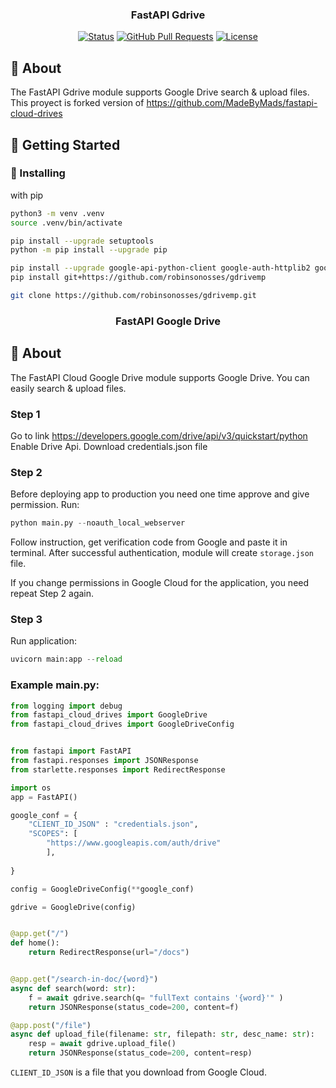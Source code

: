 <h3 align="center">FastAPI Gdrive</h3>

<div align="center">

[![Status](https://img.shields.io/badge/status-active-success.svg)]()
[![GitHub Pull Requests](https://img.shields.io/github/issues-pr/kylelobo/The-Documentation-Compendium.svg)](https://github.com/MadeByMads/fastapi-cloud-drives/pulls)
[![License](https://img.shields.io/badge/license-MIT-blue.svg)](/LICENSE)

</div>


## 🧐 About <a name = "about"></a>

The FastAPI Gdrive module supports Google Drive search & upload files.  
This proyect is forked version of https://github.com/MadeByMads/fastapi-cloud-drives


## 🏁 Getting Started <a name = "getting_started"></a>


### 🔨 Installing
with  pip
```bash
python3 -m venv .venv
source .venv/bin/activate

pip install --upgrade setuptools
python -m pip install --upgrade pip

pip install --upgrade google-api-python-client google-auth-httplib2 google-auth-oauthlib
pip install git+https://github.com/robinsonosses/gdrivemp

git clone https://github.com/robinsonosses/gdrivemp.git
```
<h3 align="center">FastAPI Google Drive</h3>

<div align="center">



</div>


## 🧐 About <a name = "about"></a>

The FastAPI Cloud Google Drive module supports Google Drive. You can easily search & upload files. 

### Step 1
Go to link https://developers.google.com/drive/api/v3/quickstart/python
Enable Drive Api.
Download credentials.json file

### Step 2
Before deploying app to production you need one time approve and give permission.
Run:
```python
python main.py --noauth_local_webserver
```
Follow instruction, get verification code from Google and paste it in terminal. 
After successful authentication, module will create ```storage.json``` file. 

If you change permissions in Google Cloud for the application, you need repeat Step 2 again.

### Step 3
Run application:
```python
uvicorn main:app --reload
```

### Example main.py:

```python
from logging import debug
from fastapi_cloud_drives import GoogleDrive
from fastapi_cloud_drives import GoogleDriveConfig


from fastapi import FastAPI
from fastapi.responses import JSONResponse
from starlette.responses import RedirectResponse

import os
app = FastAPI()

google_conf = {
    "CLIENT_ID_JSON" : "credentials.json",
    "SCOPES": [
        "https://www.googleapis.com/auth/drive"
        ],
    
}

config = GoogleDriveConfig(**google_conf)

gdrive = GoogleDrive(config)


@app.get("/")
def home():
    return RedirectResponse(url="/docs")


@app.get("/search-in-doc/{word}")
async def search(word: str):
    f = await gdrive.search(q= "fullText contains '{word}'" )
    return JSONResponse(status_code=200, content=f)

@app.post("/file")
async def upload_file(filename: str, filepath: str, desc_name: str):
    resp = await gdrive.upload_file()
    return JSONResponse(status_code=200, content=resp)
```

```CLIENT_ID_JSON``` is a file that you download from Google Cloud.
